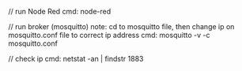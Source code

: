 // run Node Red
cmd:
  node-red

// run broker (mosquitto)
note:
  cd to mosquitto file, then change ip on mosquitto.conf file to correct ip address
cmd:
  mosquitto -v -c mosquitto.conf

// check ip
cmd:
  netstat -an | findstr 1883
